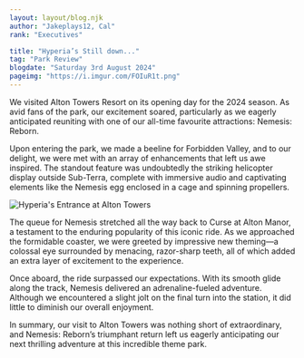 ```yaml
---
layout: layout/blog.njk
author: "Jakeplays12, Cal"
rank: "Executives"

title: "Hyperia’s Still down..."
tag: "Park Review"
blogdate: "Saturday 3rd August 2024"
pageimg: "https://i.imgur.com/FOIuR1t.png"
---
```


We visited Alton Towers Resort on its opening day for the 2024 season. As avid fans of the park, our excitement soared, particularly as we eagerly anticipated reuniting with one of our all-time favourite attractions: Nemesis: Reborn.

Upon entering the park, we made a beeline for Forbidden Valley, and to our delight, we were met with an array of enhancements that left us awe inspired. The standout feature was undoubtedly the striking helicopter display outside Sub-Terra, complete with immersive audio and captivating elements like the Nemesis egg enclosed in a cage and spinning propellers.

![Hyperia's Entrance at Alton Towers](https://i.imgur.com/FOIuR1t.png)

The queue for Nemesis stretched all the way back to Curse at Alton Manor, a testament to the enduring popularity of this iconic ride. As we approached the formidable coaster, we were greeted by impressive new theming—a colossal eye surrounded by menacing, razor-sharp teeth, all of which added an extra layer of excitement to the experience.

Once aboard, the ride surpassed our expectations. With its smooth glide along the track, Nemesis delivered an adrenaline-fueled adventure. Although we encountered a slight jolt on the final turn into the station, it did little to diminish our overall enjoyment.

In summary, our visit to Alton Towers was nothing short of extraordinary, and Nemesis: Reborn’s triumphant return left us eagerly anticipating our next thrilling adventure at this incredible theme park.